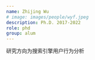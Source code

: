 ```yaml
---
name: Zhijing Wu
# image: images/people/wyf.jpeg
description: Ph.D. 2017-2022
role: phd 
group: alum
--- 
```


研究方向为搜索引擎用户行为分析